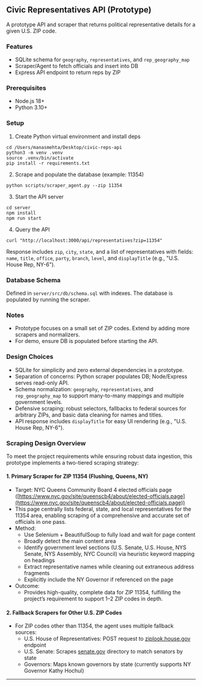 ## Civic Representatives API (Prototype)

A prototype API and scraper that returns political representative details for a given U.S. ZIP code.

### Features
- SQLite schema for `geography`, `representatives`, and `rep_geography_map`
- Scraper/Agent to fetch officials and insert into DB
- Express API endpoint to return reps by ZIP

### Prerequisites
- Node.js 18+
- Python 3.10+

### Setup
1) Create Python virtual environment and install deps
```
cd /Users/manasmehta/Desktop/civic-reps-api
python3 -m venv .venv
source .venv/bin/activate
pip install -r requirements.txt
```

2) Scrape and populate the database (example: 11354)
```
python scripts/scraper_agent.py --zip 11354
```

3) Start the API server
```
cd server
npm install
npm run start
```

4) Query the API
```
curl "http://localhost:3000/api/representatives?zip=11354"
```

Response includes `zip`, `city`, `state`, and a list of representatives with fields:
`name`, `title`, `office`, `party`, `branch`, `level`, and `displayTitle` (e.g., "U.S. House Rep, NY-6").

### Database Schema
Defined in `server/src/db/schema.sql` with indexes. The database is populated by running the scraper.

### Notes
- Prototype focuses on a small set of ZIP codes. Extend by adding more scrapers and normalizers.
- For demo, ensure DB is populated before starting the API.

### Design Choices
- SQLite for simplicity and zero external dependencies in a prototype.
- Separation of concerns: Python scraper populates DB; Node/Express serves read-only API.
- Schema normalization: `geography`, `representatives`, and `rep_geography_map` to support many-to-many mappings and multiple government levels.
- Defensive scraping: robust selectors, fallbacks to federal sources for arbitrary ZIPs, and basic data cleaning for names and titles.
- API response includes `displayTitle` for easy UI rendering (e.g., "U.S. House Rep, NY-6").
### Scraping Design Overview

To meet the project requirements while ensuring robust data ingestion, this prototype implements a two-tiered scraping strategy:

#### 1. Primary Scraper for ZIP 11354 (Flushing, Queens, NY)
- Target: NYC Queens Community Board 4 elected officials page  
  ([https://www.nyc.gov/site/queenscb4/about/elected-officials.page](https://www.nyc.gov/site/queenscb4/about/elected-officials.page))
- This page centrally lists federal, state, and local representatives for the 11354 area, enabling scraping of a comprehensive and accurate set of officials in one pass.
- Method:
  - Use Selenium + BeautifulSoup to fully load and wait for page content
  - Broadly detect the main content area
  - Identify government level sections (U.S. Senate, U.S. House, NYS Senate, NYS Assembly, NYC Council) via heuristic keyword mapping on headings
  - Extract representative names while cleaning out extraneous address fragments
  - Explicitly include the NY Governor if referenced on the page
- Outcome:
  - Provides high-quality, complete data for ZIP 11354, fulfilling the project’s requirement to support 1–2 ZIP codes in depth.

#### 2. Fallback Scrapers for Other U.S. ZIP Codes
- For ZIP codes other than 11354, the agent uses multiple fallback sources:
  - U.S. House of Representatives: POST request to [ziplook.house.gov](https://ziplook.house.gov/htbin/findrep_house) endpoint
  - U.S. Senate: Scrapes [senate.gov](https://www.senate.gov/senators/senators-contact.htm) directory to match senators by state
  - Governors: Maps known governors by state (currently supports NY Governor Kathy Hochul)

---
